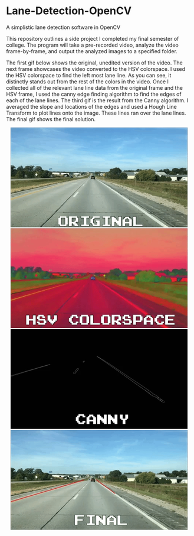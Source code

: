# Lane-Detection-OpenCV
A simplistic lane detection software in OpenCV

This repository outlines a side project I completed my final semester of college. The program will take a pre-recorded video, analyze the video frame-by-frame, and output the analyzed images to a specified folder.

The first gif below shows the original, unedited version of the video. The next frame showcases the video converted to the HSV colorspace. I used the HSV colorspace to find the left most lane line. As you can see, it distinctly stands out from the rest of the colors in the video. Once I collected all of the relevant lane line data from the original frame and the HSV frame, I used the canny edge finding algorithm to find the edges of each of the lane lines. The third gif is the result from the Canny algorithm. I averaged the slope and locations of the edges and used a Hough Line Transform to plot lines onto the image. These lines ran over the lane lines. The final gif shows the final solution.

<p align="center">
  <img src="original.gif"/>
  <img src="hsv.gif"/>
  <img src="canny.gif"/>
  <img src="final.gif"/>
</p>
